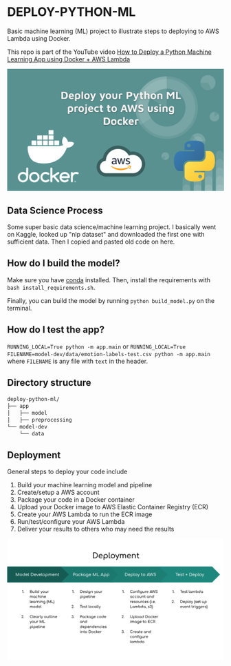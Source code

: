# DEPLOY-PYTHON-ML


Basic machine learning (ML) project to illustrate steps to deploying to AWS Lambda using Docker.

This repo is part of the YouTube video [How to Deploy a Python Machine Learning App using Docker + AWS Lambda](https://www.youtube.com/watch?v=x4-HR2sAzng)


![Youtube logo](images/diagram5.png)



## Data Science Process

Some super basic data science/machine learning project. I basically went on Kaggle, looked up "nlp dataset" and downloaded the first one with sufficient data. Then I copied and pasted old code on here.

## How do I build the model?

Make sure you have [conda](https://docs.conda.io/en/latest/miniconda.html) installed. Then, install the requirements with `bash install_requirements.sh`.


Finally, you can build the model by running `python build_model.py` on the terminal.


## How do I test the app?

`RUNNING_LOCAL=True python -m app.main`
or
`RUNNING_LOCAL=True FILENAME=model-dev/data/emotion-labels-test.csv python -m app.main`
where `FILENAME` is any file with `text` in the header.

## Directory structure

    deploy-python-ml/
    ├── app
    │   ├── model
    │   ├── preprocessing
    └── model-dev
        └── data


## Deployment

General steps to deploy your code include

1.  Build your machine learning model and pipeline
2.  Create/setup a AWS account
3.  Package your code in a Docker container
4.  Upload your Docker image to AWS Elastic Container Registry (ECR)
5.  Create your AWS Lambda to run the ECR image
6.  Run/test/configure your AWS Lambda
7.  Deliver your results to others who may need the results


![Deployment Process](images/diagram2.png)